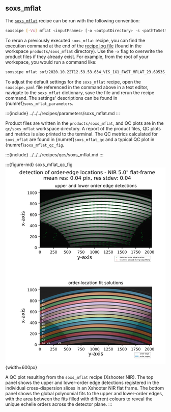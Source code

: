 ## soxs_mflat

The [`soxs_mflat`](../../../recipes/soxs_mflat.md) recipe can be run with the following convention:

```bash
soxspipe [-Vx] mflat <inputFrames> [-o <outputDirectory> -s <pathToSettingsFile>]
```

To rerun a previously executed `soxs_mflat` recipe, you can find the execution command at the end of the [recipe log file](../../logging.md) (found in the workspace `products/soxs_mflat` directory). Use the `-x` flag to overwrite the product files if they already exist. For example, from the root of your workspace, you would run a command like:

```bash
soxspipe mflat sof/2020.10.22T12.59.53.634_VIS_1X1_FAST_MFLAT_23.6953S_XSHOOTER.sof -s ./sessions/base/soxspipe.yaml  -x
```

To adjust the default settings for the `soxs_mflat` recipe, open the `soxspipe.yaml` file referenced in the command above in a text editor, navigate to the `soxs_mflat` dictionary, save the file and rerun the recipe command. The settings' descriptions can be found in {numref}`soxs_mflat_parameters`.

:::{include} ../../../recipes/parameters/soxs_mflat.md
:::

Product files are written in the `products/soxs_mflat`, and QC plots are in the `qc/soxs_mflat` workspace directory. A report of the product files, QC plots and metrics is also printed to the terminal. The QC metrics calculated for `soxs_mflat` are found in {numref}`soxs_mflat_qc` and a typical QC plot in {numref}`soxs_mflat_qc_fig`.

:::{include} ../../../recipes/qcs/soxs_mflat.md
:::

:::{figure-md} soxs_mflat_qc_fig
![image-20240924120759673](../../../_images/image-20240924120759673.png){width=600px}

A QC plot resulting from the `soxs_mflat` recipe (Xshooter NIR). The top panel shows the upper and lower-order edge detections registered in the individual cross-dispersion slices in an Xshooter NIR flat frame. The bottom panel shows the global polynomial fits to the upper and lower-order edges, with the area between the fits filled with different colours to reveal the unique echelle orders across the detector plane.
:::
